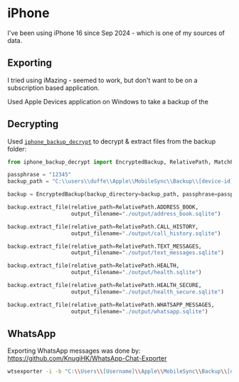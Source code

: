 # iPhone

I've been using iPhone 16 since Sep 2024 - which is one of my sources of data.

## Exporting

I tried using iMazing - seemed to work, but don't want to be on a subscription based application.

Used Apple Devices application on Windows to take a backup of the

## Decrypting

Used [`iphone_backup_decrypt`](https://github.com/KnugiHK/iphone_backup_decrypt/) to decrypt & extract files from the backup folder:

```python
from iphone_backup_decrypt import EncryptedBackup, RelativePath, MatchFiles

passphrase = "12345"
backup_path = "C:\\users\\duffe\\Apple\\MobileSync\\Backup\\[device-id]"

backup = EncryptedBackup(backup_directory=backup_path, passphrase=passphrase)

backup.extract_file(relative_path=RelativePath.ADDRESS_BOOK,
                    output_filename="./output/address_book.sqlite")

backup.extract_file(relative_path=RelativePath.CALL_HISTORY,
                    output_filename="./output/call_history.sqlite")

backup.extract_file(relative_path=RelativePath.TEXT_MESSAGES,
                    output_filename="./output/text_messages.sqlite")

backup.extract_file(relative_path=RelativePath.HEALTH,
                    output_filename="./output/health.sqlite")

backup.extract_file(relative_path=RelativePath.HEALTH_SECURE,
                    output_filename="./output/health_secure.sqlite")

backup.extract_file(relative_path=RelativePath.WHATSAPP_MESSAGES,
                    output_filename="./output/whatsapp.sqlite")
```

## WhatsApp

Exporting WhatsApp messages was done by: https://github.com/KnugiHK/WhatsApp-Chat-Exporter

```bash
wtsexporter -i -b "C:\\Users\\[Username]\\Apple\\MobileSync\\Backup\\[device id]"
```